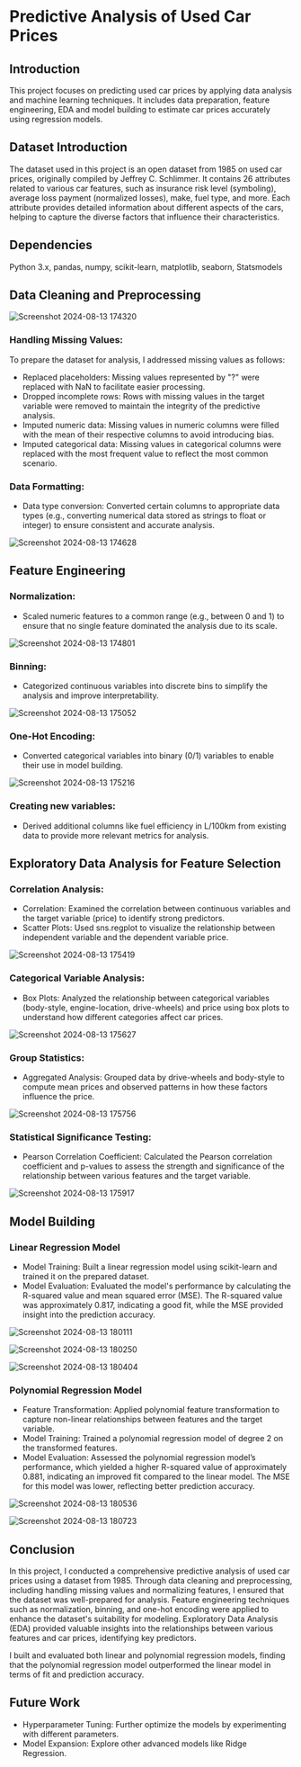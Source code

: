 
# Predictive Analysis of Used Car Prices

## Introduction

This project focuses on predicting used car prices by applying data analysis and machine learning techniques. It includes data preparation, feature engineering, EDA and model building to estimate car prices accurately using regression models.



## Dataset Introduction

The dataset used in this project is an open dataset from 1985 on used car prices, originally compiled by Jeffrey C. Schlimmer. It contains 26 attributes related to various car features, such as insurance risk level (symboling), average loss payment (normalized losses), make, fuel type, and more. Each attribute provides detailed information about different aspects of the cars, helping to capture the diverse factors that influence their characteristics.


## Dependencies

Python 3.x, pandas, numpy, scikit-learn, matplotlib, seaborn, Statsmodels

## Data Cleaning and Preprocessing

![Screenshot 2024-08-13 174320](https://github.com/user-attachments/assets/ce7183f8-6a7a-4f40-b42d-8c4d55b6e341)

### Handling Missing Values:

To prepare the dataset for analysis, I addressed missing values as follows:

- Replaced placeholders: Missing values represented by "?" were replaced with NaN to facilitate easier processing.
- Dropped incomplete rows: Rows with missing values in the target variable were removed to maintain the integrity of the predictive analysis.
- Imputed numeric data: Missing values in numeric columns were filled with the mean of their respective columns to avoid introducing bias.
- Imputed categorical data: Missing values in categorical columns were replaced with the most frequent value to reflect the most common scenario.

### Data Formatting:

- Data type conversion: Converted certain columns to appropriate data types (e.g., converting numerical data stored as strings to float or integer) to ensure consistent and accurate analysis.

![Screenshot 2024-08-13 174628](https://github.com/user-attachments/assets/44abb068-8642-4558-b42e-1926db03d55a)

## Feature Engineering

### Normalization: 
- Scaled numeric features to a common range (e.g., between 0 and 1) to ensure that no single feature dominated the analysis due to its scale.
  
![Screenshot 2024-08-13 174801](https://github.com/user-attachments/assets/495037d6-aec3-4af1-ab38-657a53bfe439)

### Binning: 
- Categorized continuous variables into discrete bins to simplify the analysis and improve interpretability.

![Screenshot 2024-08-13 175052](https://github.com/user-attachments/assets/c21835b0-6c0b-4945-b69c-94d77d98ff3a)

### One-Hot Encoding: 
- Converted categorical variables into binary (0/1) variables to enable their use in model building.

![Screenshot 2024-08-13 175216](https://github.com/user-attachments/assets/e3a94a96-641a-4f52-b7cd-e29641f3febb)

### Creating new variables: 
- Derived additional columns like fuel efficiency in L/100km from existing data to provide more relevant metrics for analysis.

## Exploratory Data Analysis for Feature Selection

### Correlation Analysis:
- Correlation: Examined the correlation between continuous variables and the target variable (price) to identify strong predictors.
- Scatter Plots: Used sns.regplot to visualize the relationship between independent variable and the dependent variable price.

![Screenshot 2024-08-13 175419](https://github.com/user-attachments/assets/c8dbfd67-2620-4c08-9b54-c7164012b6c2)

### Categorical Variable Analysis:
- Box Plots: Analyzed the relationship between categorical variables (body-style, engine-location, drive-wheels) and price using box plots to understand how different categories affect car prices.

![Screenshot 2024-08-13 175627](https://github.com/user-attachments/assets/2974546f-6da3-4cf5-93b7-969f352d6917)

### Group Statistics:

- Aggregated Analysis: Grouped data by drive-wheels and body-style to compute mean prices and observed patterns in how these factors influence the price.

![Screenshot 2024-08-13 175756](https://github.com/user-attachments/assets/2da260d6-72c5-4f81-b9e0-2dfe8c5acc20)

### Statistical Significance Testing:

- Pearson Correlation Coefficient: Calculated the Pearson correlation coefficient and p-values to assess the strength and significance of the relationship between various features and the target variable.

![Screenshot 2024-08-13 175917](https://github.com/user-attachments/assets/138671f4-50f3-4200-9587-1726f5c57bb5)

## Model Building 

### Linear Regression Model
- Model Training: Built a linear regression model using scikit-learn and trained it on the prepared dataset.
- Model Evaluation: Evaluated the model's performance by calculating the R-squared value and mean squared error (MSE). The R-squared value was approximately 0.817, indicating a good fit, while the MSE provided insight into the prediction accuracy.

![Screenshot 2024-08-13 180111](https://github.com/user-attachments/assets/55201471-7c50-4a9b-9d5b-12780a06770d)

![Screenshot 2024-08-13 180250](https://github.com/user-attachments/assets/d84100de-7f34-4897-aa26-6ea46036192c)

![Screenshot 2024-08-13 180404](https://github.com/user-attachments/assets/83dbad72-791f-4ea5-b991-01fb238cffda)

### Polynomial Regression Model
- Feature Transformation: Applied polynomial feature transformation to capture non-linear relationships between features and the target variable.
- Model Training: Trained a polynomial regression model of degree 2 on the transformed features.
- Model Evaluation: Assessed the polynomial regression model’s performance, which yielded a higher R-squared value of approximately 0.881, indicating an improved fit compared to the linear model. The MSE for this model was lower, reflecting better prediction accuracy.

![Screenshot 2024-08-13 180536](https://github.com/user-attachments/assets/55e69a76-3180-4d7a-bf18-94c0d53ec541)

![Screenshot 2024-08-13 180723](https://github.com/user-attachments/assets/1433fbfa-64f8-44af-a617-416be1b6a339)

## Conclusion

In this project, I conducted a comprehensive predictive analysis of used car prices using a dataset from 1985. Through data cleaning and preprocessing, including handling missing values and normalizing features, I ensured that the dataset was well-prepared for analysis. Feature engineering techniques such as normalization, binning, and one-hot encoding were applied to enhance the dataset's suitability for modeling. Exploratory Data Analysis (EDA) provided valuable insights into the relationships between various features and car prices, identifying key predictors. 

I built and evaluated both linear and polynomial regression models, finding that the polynomial regression model outperformed the linear model in terms of fit and prediction accuracy.

## Future Work

- Hyperparameter Tuning: Further optimize the models by experimenting with different parameters.
- Model Expansion: Explore other advanced models like Ridge Regression.







